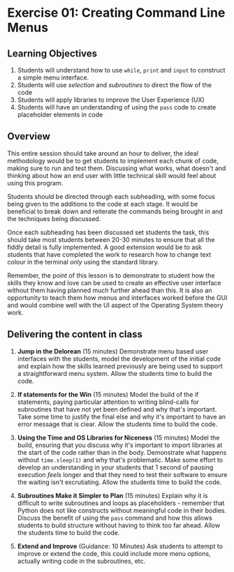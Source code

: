 # Exercise 01: Creating Command Line Menus

## Learning Objectives
1. Students will understand how to use `while`, `print` and `input` to construct a simple menu interface.
2. Students will use *selection* and *subroutines* to direct the flow of the code
3. Students will apply libraries to improve the User Experience (UX)
4. Students will have an understanding of using the `pass` code to create placeholder elements in code

## Overview
This entire session should take around an hour to deliver, the ideal methodology would be to get students to implement each chunk of code, making sure to run and test them. Discussing what works, what doesn't and thinking about how an end user with little technical skill would feel about using this program.

Students should be directed through each subheading, with some focus being given to the additions to the code at each stage. It would be beneficial to break down and reiterate the commands being brought in and the techniques being discussed.

Once each subheading has been discussed set students the task, this should take most students between 20-30 minutes to ensure that all the fiddly detail is fully implemented. A good extension would be to ask students that have completed the work to research how to change text colour in the terminal *only* using the standard library.

Remember, the point of this lesson is to demonstrate to student how the skills they know and love can be used to create an effective user interface without them having planned much further ahead than this. It is also an opportunity to teach them how menus and interfaces worked before the GUI and would combine well with the UI aspect of the Operating System theory work.

## Delivering the content in class

1. **Jump in the Delorean** (15 minutes) Demonstrate menu based user interfaces with the students, model the development of the initial code and explain how the skills learned previously are being used to support a straightforward menu system. Allow the students time to build the code.


2. **If statements for the Win** (15 minutes) Model the build of the if statements, paying particular attention to writing blind-calls for subroutines that have not yet been defined and why that's important. Take some time to justify the final else and why it's important to have an error message that is clear. Allow the students time to build the code.


3. **Using the Time and OS Libraries for Niceness** (15 minutes) Model the build, ensuring that you discuss why it's important to import libraries at the start of the code rather than in the body. Demonstrate what happens without `time.sleep(1)` and why that's problematic. Make some effort to develop an understanding in your students that 1 second of pausing execution *feels* longer and that they need to test their software to ensure the waiting isn't excrutiating. Allow the students time to build the code.

4. **Subroutines Make it Simpler to Plan** (15 minutes) Explain why it is difficult to write subroutines and loops as placeholders - remember that Python does not like constructs without meaningful code in their bodies. Discuss the benefit of using the `pass` command and how this allows students to build structure without having to think too far ahead. Allow the students time to build the code.

5. **Extend and Improve** (Guidance: 10 Minutes) Ask students to attempt to improve or extend the code, this could include more menu options, actually writing code in the subroutines, etc.
